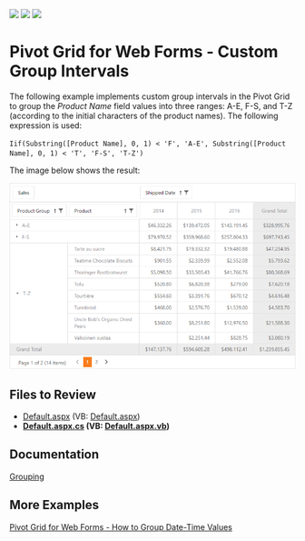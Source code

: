 <!-- default badges list -->
![](https://img.shields.io/endpoint?url=https://codecentral.devexpress.com/api/v1/VersionRange/128577020/17.2.3%2B)
[![](https://img.shields.io/badge/Open_in_DevExpress_Support_Center-FF7200?style=flat-square&logo=DevExpress&logoColor=white)](https://supportcenter.devexpress.com/ticket/details/T590073)
[![](https://img.shields.io/badge/📖_How_to_use_DevExpress_Examples-e9f6fc?style=flat-square)](https://docs.devexpress.com/GeneralInformation/403183)
<!-- default badges end -->
# Pivot Grid for Web Forms - Custom Group Intervals

The following example implements custom group intervals in the Pivot Grid to group the _Product Name_ field values into three ranges: A-E, F-S, and T-Z (according to the initial characters of the product names). The following expression is used:

`Iif(Substring([Product Name], 0, 1) < 'F', 'A-E', Substring([Product Name], 0, 1) < 'T', 'F-S', 'T-Z')`

The image below shows the result:

![CustomGroupInterval](./images/customgroupinterval6958.png)

## Files to Review

* [Default.aspx](./CS/CustomGroupInterval/Default.aspx) (VB: [Default.aspx](./VB/CustomGroupInterval/Default.aspx))
* **[Default.aspx.cs](./CS/CustomGroupInterval/Default.aspx.cs) (VB: [Default.aspx.vb](./VB/CustomGroupInterval/Default.aspx.vb))**

## Documentation 

[Grouping](https://docs.devexpress.com/AspNet/7268/components/pivot-grid/data-shaping/grouping)

## More Examples 

[Pivot Grid for Web Forms - How to Group Date-Time Values](https://github.com/DevExpress-Examples/how-to-group-date-time-values-e1875)